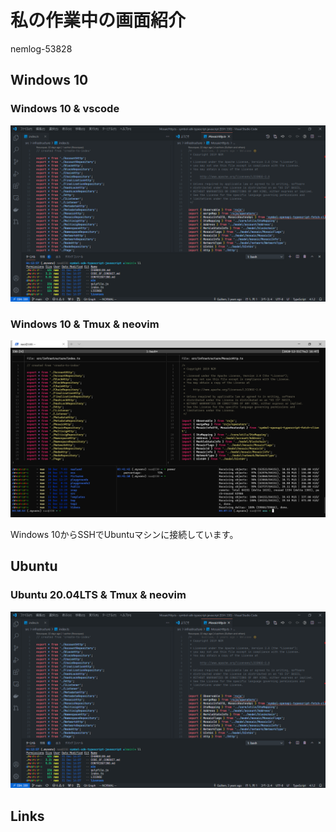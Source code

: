 # 私の作業中の画面紹介

nemlog-53828

## Windows 10

### Windows 10 & vscode

![](./images/windows-vscode.png)

### Windows 10 & Tmux & neovim

![](./images/windows-terminal-tmux-nvim.png)

Windows 10からSSHでUbuntuマシンに接続しています。

 
## Ubuntu

### Ubuntu 20.04LTS & Tmux & neovim

![](./images/windows-vscode.png)

## Links


